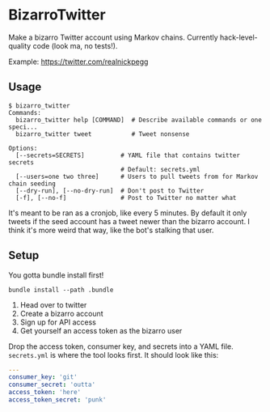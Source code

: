 # BizarroTwitter
Make a bizarro Twitter account using Markov chains. Currently hack-level-quality code (look ma, no tests!).

Example: https://twitter.com/realnickpegg

## Usage
```
$ bizarro_twitter
Commands:
  bizarro_twitter help [COMMAND]  # Describe available commands or one speci...
  bizarro_twitter tweet           # Tweet nonsense

Options:
  [--secrets=SECRETS]          # YAML file that contains twitter secrets
                               # Default: secrets.yml
  [--users=one two three]      # Users to pull tweets from for Markov chain seeding
  [--dry-run], [--no-dry-run]  # Don't post to Twitter
  [-f], [--no-f]               # Post to Twitter no matter what
```

It's meant to be ran as a cronjob, like every 5 minutes. By default it only
tweets if the seed account has a tweet newer than the bizarro account. I think
it's more weird that way, like the bot's stalking that user.

## Setup
You gotta bundle install first!
```
bundle install --path .bundle
```

1. Head over to twitter
2. Create a bizarro account
3. Sign up for API access
4. Get yourself an access token as the bizarro user


Drop the access token, consumer key, and secrets into a YAML file. `secrets.yml` is where the tool looks first. It should look like this:

```yaml
---
consumer_key: 'git'
consumer_secret: 'outta'
access_token: 'here'
access_token_secret: 'punk'
```
